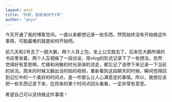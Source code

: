 ```yaml
---
layout: post
title: "你好，我是海饼干1号"
author: "gxyu"
---
```


今天开通了我的博客空间。一直以来都想记录一些东西，然而始终没有开始做这件事情，可能最难的就是如何开始吧。

前几天和2号去了一趟大鹏，两个人背上包，坐上公交就去了。后来在大鹏所城的书店里坐着，两个人互相做了一段访谈，用vlog的形式记录下了一些想法，忽然觉得好有意思啊。忙碌和闲散的时光渐渐的流走，都忘记了该停下来记录一下当前的状况。周末的时候又翻出当时拍的视频，重新看到这段聊天的时候，瞬间觉得回到记忆中的一个美好的时间点，是一件那么让人心满意足的事情。所以，我想应该把一些东西记录下来，在将来的某个时间点回头看看，一定非常有意思。

希望自己可以坚持做这件事情！